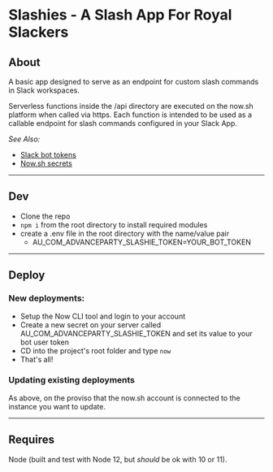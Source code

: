 # Slashies - A Slash App For Royal Slackers

## About

A basic app designed to serve as an endpoint for custom slash commands in Slack workspaces.

Serverless functions inside the /api directory are executed on the now.sh platform when called via https. Each function is intended to be used as a callable endpoint for slash commands configured in your Slack App.

_See Also:_

- [Slack bot tokens](https://slack.dev/node-slack-sdk/tutorials/local-development#tokens-and-installing-apps)
- [Now.sh secrets](https://zeit.co/docs/v2/serverless-functions/env-and-secrets)

---

## Dev

- Clone the repo
- `npm i` from the root directory to install required modules
- create a .env file in the root directory with the name/value pair
  - AU_COM_ADVANCEPARTY_SLASHIE_TOKEN=YOUR_BOT_TOKEN

---

## Deploy

### New deployments:

- Setup the Now CLI tool and login to your account
- Create a new secret on your server called AU_COM_ADVANCEPARTY_SLASHIE_TOKEN and set its value to your bot user token
- CD into the project's root folder and type `now`
- That's all!

### Updating existing deployments

As above, on the proviso that the now.sh account is connected to the instance you want to update.

---

## Requires

Node (built and test with Node 12, but _should_ be ok with 10 or 11).
